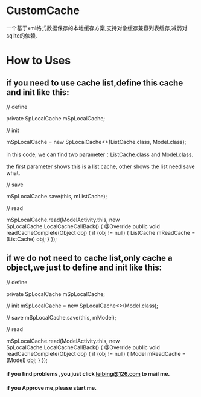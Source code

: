 # CustomCache
一个基于xml格式数据保存的本地缓存方案,支持对象缓存兼容列表缓存,减弱对sqlite的依赖.
# How to Uses
## if you need to use cache list,define this cache and init like this:
// define 

private SpLocalCache<ListCache>  mSpLocalCache;

// init

mSpLocalCache = new SpLocalCache<>(ListCache.class, Model.class);

in this code, we can find two parameter：ListCache.class and Model.class.

the first parameter shows this is a list cache, other shows the list need save what.

// save

mSpLocalCache.save(this, mListCache);

// read

mSpLocalCache.read(ModelActivity.this, new SpLocalCache.LocalCacheCallBack() {
                    @Override
                    public void readCacheComplete(Object obj) {
                        if (obj != null) {
                            ListCache<Model> mReadCache = (ListCache<Model>) obj;
                    }
                });
                
## if we do not need to cache list,only cache a object,we just to define and init like this:
// define

private SpLocalCache<Model>  mSpLocalCache;

// init
mSpLocalCache = new SpLocalCache<>(Model.class);

// save
mSpLocalCache.save(this, mModel);

// read

mSpLocalCache.read(ModelActivity.this, new SpLocalCache.LocalCacheCallBack() {
                    @Override
                    public void readCacheComplete(Object obj) {
                        if (obj != null) {
                            Model mReadCache = (Model) obj;
                    }
                });

#### if you find problems ,you just click [leibing@126.com]("leibing1989@126.com") to mail me.
#### if you Approve me,please start me.

